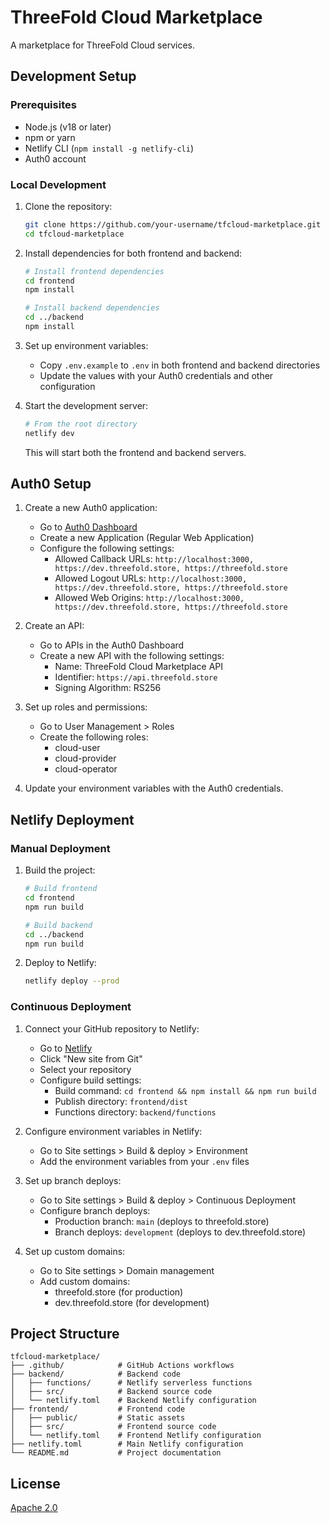 # ThreeFold Cloud Marketplace

A marketplace for ThreeFold Cloud services.

## Development Setup

### Prerequisites

- Node.js (v18 or later)
- npm or yarn
- Netlify CLI (`npm install -g netlify-cli`)
- Auth0 account

### Local Development

1. Clone the repository:
   ```bash
   git clone https://github.com/your-username/tfcloud-marketplace.git
   cd tfcloud-marketplace
   ```

2. Install dependencies for both frontend and backend:
   ```bash
   # Install frontend dependencies
   cd frontend
   npm install
   
   # Install backend dependencies
   cd ../backend
   npm install
   ```

3. Set up environment variables:
   - Copy `.env.example` to `.env` in both frontend and backend directories
   - Update the values with your Auth0 credentials and other configuration

4. Start the development server:
   ```bash
   # From the root directory
   netlify dev
   ```

   This will start both the frontend and backend servers.

## Auth0 Setup

1. Create a new Auth0 application:
   - Go to [Auth0 Dashboard](https://manage.auth0.com/)
   - Create a new Application (Regular Web Application)
   - Configure the following settings:
     - Allowed Callback URLs: `http://localhost:3000, https://dev.threefold.store, https://threefold.store`
     - Allowed Logout URLs: `http://localhost:3000, https://dev.threefold.store, https://threefold.store`
     - Allowed Web Origins: `http://localhost:3000, https://dev.threefold.store, https://threefold.store`

2. Create an API:
   - Go to APIs in the Auth0 Dashboard
   - Create a new API with the following settings:
     - Name: ThreeFold Cloud Marketplace API
     - Identifier: `https://api.threefold.store`
     - Signing Algorithm: RS256

3. Set up roles and permissions:
   - Go to User Management > Roles
   - Create the following roles:
     - cloud-user
     - cloud-provider
     - cloud-operator

4. Update your environment variables with the Auth0 credentials.

## Netlify Deployment

### Manual Deployment

1. Build the project:
   ```bash
   # Build frontend
   cd frontend
   npm run build
   
   # Build backend
   cd ../backend
   npm run build
   ```

2. Deploy to Netlify:
   ```bash
   netlify deploy --prod
   ```

### Continuous Deployment

1. Connect your GitHub repository to Netlify:
   - Go to [Netlify](https://app.netlify.com/)
   - Click "New site from Git"
   - Select your repository
   - Configure build settings:
     - Build command: `cd frontend && npm install && npm run build`
     - Publish directory: `frontend/dist`
     - Functions directory: `backend/functions`

2. Configure environment variables in Netlify:
   - Go to Site settings > Build & deploy > Environment
   - Add the environment variables from your `.env` files

3. Set up branch deploys:
   - Go to Site settings > Build & deploy > Continuous Deployment
   - Configure branch deploys:
     - Production branch: `main` (deploys to threefold.store)
     - Branch deploys: `development` (deploys to dev.threefold.store)

4. Set up custom domains:
   - Go to Site settings > Domain management
   - Add custom domains:
     - threefold.store (for production)
     - dev.threefold.store (for development)

## Project Structure

```
tfcloud-marketplace/
├── .github/            # GitHub Actions workflows
├── backend/            # Backend code
│   ├── functions/      # Netlify serverless functions
│   ├── src/            # Backend source code
│   └── netlify.toml    # Backend Netlify configuration
├── frontend/           # Frontend code
│   ├── public/         # Static assets
│   ├── src/            # Frontend source code
│   └── netlify.toml    # Frontend Netlify configuration
├── netlify.toml        # Main Netlify configuration
└── README.md           # Project documentation
```

## License

[Apache 2.0](LICENSE)